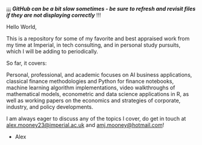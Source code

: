 ¡¡¡ ***GitHub can be a bit slow sometimes - be sure to refresh and revisit files if they are not displaying correctly*** !!!

Hello World,

This is a repository for some of my favorite and best appraised work from my time at Imperial, in tech consulting, and in personal study pursuits,
which I will be adding to periodically.

So far, it covers:

Personal, professional, and academic focuses on AI business applications, classical finance methodologies and Python for finance notebooks, machine learning algorithm implementations, video walkthroughs of mathematical models, econometric and data science applications in R, as well as working papers on the economics and strategies of corporate, industry, and policy developments.


I am always eager to discuss any of the topics I cover, do get in touch at alex.mooney23@imperial.ac.uk and amj.mooney@hotmail.com!



- Alex 
